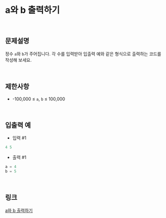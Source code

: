 # a와 b 출력하기

<br>

## 문제설명
정수 `a`와 `b`가 주어집니다. 각 수를 입력받아 입출력 예와 같은 형식으로 출력하는 코드를 작성해 보세요.

<br>

## 제한사항
- -100,000 ≤ `a`, `b` ≤ 100,000

<br>

## 입출력 예
- 입력 #1
```java
4 5
```

- 출력 #1
```java
a = 4
b = 5
```

<br>

## 링크
[a와 b 출력하기](https://school.programmers.co.kr/learn/courses/30/lessons/181951)
